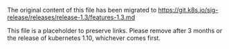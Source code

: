 The original content of this file has been migrated to https://git.k8s.io/sig-release/releases/release-1.3/features-1.3.md

This file is a placeholder to preserve links. Please remove after 3 months or the release of kubernetes 1.10, whichever comes first.
